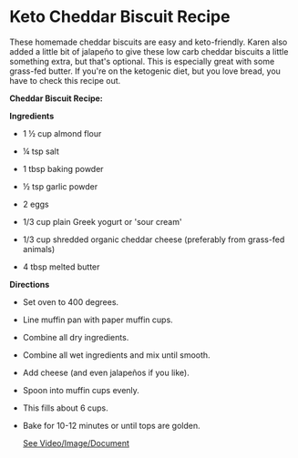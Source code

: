 # Keto Cheddar Biscuit Recipe

These homemade cheddar biscuits are easy and keto-friendly. Karen also added a little bit of jalapeño to give these low carb cheddar biscuits a little something extra, but that's optional. This is especially great with some grass-fed butter. If you're on the ketogenic diet, but you love bread, you have to check this recipe out. 

**Cheddar Biscuit Recipe:**

**Ingredients**

- 1 ½ cup almond flour

- ¼ tsp salt

- 1 tbsp baking powder

- ½ tsp garlic powder

- 2 eggs

- 1/3 cup plain Greek yogurt or 'sour cream'

- 1/3 cup shredded organic cheddar cheese (preferably from grass-fed animals)

- 4 tbsp melted butter  

**Directions**

- Set oven to 400 degrees.

- Line muffin pan with paper muffin cups.

- Combine all dry ingredients.

- Combine all wet ingredients and mix until smooth.

- Add cheese (and even jalapeños if you like).

- Spoon into muffin cups evenly.

- This fills about 6 cups.

- Bake for 10-12 minutes or until tops are golden.

     [See Video/Image/Document](https://hls-player.drberg.com/asset?path=migrated-assets/easy-cheddar-biscuit-recipe-low-carb-drberg)